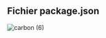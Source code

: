 ##  Fichier package.json


![carbon (6)](https://user-images.githubusercontent.com/38507456/73123005-36c36300-3f8b-11ea-9b71-69b680362cc1.png)

